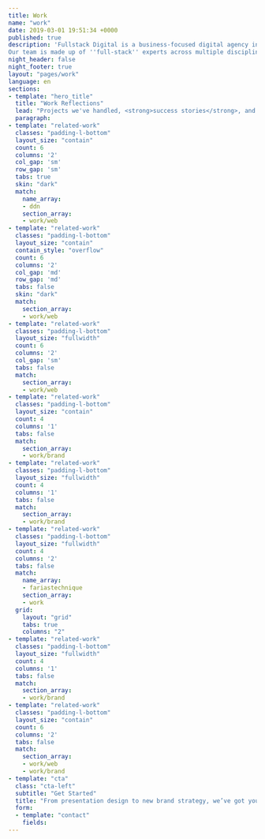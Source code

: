 ```yaml
---
title: Work
name: "work"
date: 2019-03-01 19:51:34 +0000
published: true
description: 'Fullstack Digital is a business-focused digital agency in Los Angeles.
Our team is made up of ''full-stack'' experts across multiple disciplines.'
night_header: false
night_footer: true
layout: "pages/work"
language: en
sections:
- template: "hero_title"
  title: "Work Reflections"
  lead: "Projects we've handled, <strong>success stories</strong>, and lessons learned."
  paragraph: 
- template: "related-work"
  classes: "padding-l-bottom"
  layout_size: "contain"
  count: 6
  columns: '2'
  col_gap: 'sm'
  row_gap: 'sm'
  tabs: true
  skin: "dark"
  match:
    name_array:
    - ddn
    section_array:
    - work/web
- template: "related-work"
  classes: "padding-l-bottom"
  layout_size: "contain"
  contain_style: "overflow"
  count: 6
  columns: '2'
  col_gap: 'md'
  row_gap: 'md'
  tabs: false
  skin: "dark"
  match:
    section_array:
    - work/web
- template: "related-work"
  classes: "padding-l-bottom"
  layout_size: "fullwidth"
  count: 6
  columns: '2'
  col_gap: 'sm'
  tabs: false
  match:
    section_array:
    - work/web
- template: "related-work"
  classes: "padding-l-bottom"
  layout_size: "contain"
  count: 4
  columns: '1'
  tabs: false
  match:
    section_array:
    - work/brand
- template: "related-work"
  classes: "padding-l-bottom"
  layout_size: "fullwidth"
  count: 4
  columns: '1'
  tabs: false
  match:
    section_array:
    - work/brand
- template: "related-work"
  classes: "padding-l-bottom"
  layout_size: "fullwidth"
  count: 4
  columns: '2'
  tabs: false
  match:
    name_array:
    - fariastechnique
    section_array:
    - work
  grid:
    layout: "grid"
    tabs: true
    columns: "2"
- template: "related-work"
  classes: "padding-l-bottom"
  layout_size: "fullwidth"
  count: 4
  columns: '1'
  tabs: false
  match:
    section_array:
    - work/brand
- template: "related-work"
  classes: "padding-l-bottom"
  layout_size: "contain"
  count: 6
  columns: '2'
  tabs: false
  match:
    section_array:
    - work/web
    - work/brand
- template: "cta"
  class: "cta-left"
  subtitle: "Get Started"
  title: "From presentation design to new brand strategy, we’ve got you covered."
  form:
  - template: "contact"
    fields:
---
```

